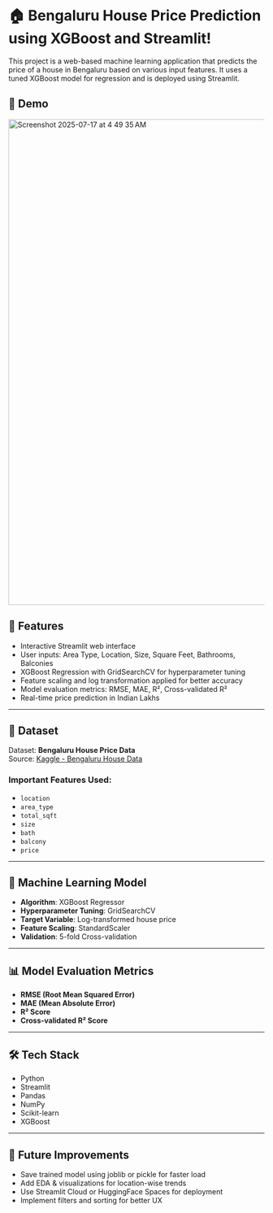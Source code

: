 # 🏠 Bengaluru House Price Prediction using XGBoost and Streamlit!


This project is a web-based machine learning application that predicts the price of a house in Bengaluru based on various input features. It uses a tuned XGBoost model for regression and is deployed using Streamlit.

## 🚀 Demo

<img width="1470" height="956" alt="Screenshot 2025-07-17 at 4 49 35 AM" src="https://github.com/user-attachments/assets/30b2c6d6-8d3c-44aa-8df5-a6fde200d436" />


## 📌 Features

- Interactive Streamlit web interface
- User inputs: Area Type, Location, Size, Square Feet, Bathrooms, Balconies
- XGBoost Regression with GridSearchCV for hyperparameter tuning
- Feature scaling and log transformation applied for better accuracy
- Model evaluation metrics: RMSE, MAE, R², Cross-validated R²
- Real-time price prediction in Indian Lakhs

---

## 📂 Dataset

Dataset: **Bengaluru House Price Data**  
Source: [Kaggle - Bengaluru House Data](https://www.kaggle.com/datasets/amitabhajoy/bengaluru-house-price-data)

### Important Features Used:

- `location`
- `area_type`
- `total_sqft`
- `size`
- `bath`
- `balcony`
- `price`

---

## 🧠 Machine Learning Model

- **Algorithm**: XGBoost Regressor
- **Hyperparameter Tuning**: GridSearchCV
- **Target Variable**: Log-transformed house price
- **Feature Scaling**: StandardScaler
- **Validation**: 5-fold Cross-validation

---

## 📊 Model Evaluation Metrics

- **RMSE (Root Mean Squared Error)**
- **MAE (Mean Absolute Error)**
- **R² Score**
- **Cross-validated R² Score**

---

## 🛠️ Tech Stack

- Python
- Streamlit
- Pandas
- NumPy
- Scikit-learn
- XGBoost

---

## 🔮 Future Improvements
- Save trained model using joblib or pickle for faster load
- Add EDA & visualizations for location-wise trends
- Use Streamlit Cloud or HuggingFace Spaces for deployment
- Implement filters and sorting for better UX
